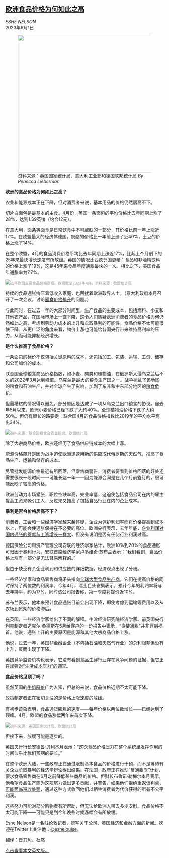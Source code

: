 <!--1685608623000-->
[欧洲食品价格为何如此之高](https://cn.nytimes.com/world/20230601/europe-food-prices-inflation/)
------

<address>ESHE NELSON</address><time pudate="2023-06-01 04:12:49" datetime="2023-06-01 04:12:49">2023年6月1日</time><figure><img src="https://images.weserv.nl/?url=static01.nyt.com/images/2023/05/31/multimedia/c01europe-foodinflation-01/c01europe-foodinflation-master1050.png" width="1050" height="437"><figcaption>资料来源：英国国家统计局、意大利工业部和德国联邦统计局 <cite>By Rebecca Lieberman</cite></figcaption></figure><section><p><b>欧洲的食品价格为何如此之高？</b></p><p>农业和能源成本正在下降，但对消费者来说，基本用品的价格仍然居高不下。</p><p>切片白面包是最基本的主食。4月份，英国一条面包的平均价格比去年同期上涨了28%，达到1.39英镑（约合12元）。</p><p>在意大利，面条等面食是日常饮食中不可或缺的一部分，其价格比前一年上涨近17%。在欧盟最大的经济体德国，奶酪的价格比一年前上涨了近40%，土豆的价格上涨了14%。</p><p>在整个欧盟，4月的食品消费价格平均比去年同期上涨近17%，比起上个月创下的25年来最快增长速度有所放缓。英国的情况比西欧邻国更糟：食品和非酒精饮料的价格上涨了19%，这是45年来食品年度通胀最快的一次。相比之下，美国食品年通胀率为7.7%。</p><p><img src="https://images.weserv.nl/?url=static01.nyt.com/images/2023/05/31/multimedia/c01europe-foodinflation-02/c01europe-foodinflation-02-master1050.png"><small style="color: #999;">去年欧盟主要食品价格涨幅。数据截至2023年4月。资料来源：欧盟统计局</small></p><p>持续的食品通胀挤压着低收入家庭，也困扰着欧洲政界人士。（意大利政府本月召开了一次会议，讨论<a rel="noopener noreferrer" target="_blank" href="https://news.sky.com/story/italy-holds-summit-as-pasta-price-soars-12879115">面食价格飙升</a>的问题。）</p><p>与此同时，在过去一年的大部分时间里，生产食品的主要成本，包括燃料、小麦和其他农产品，在国际市场上一直下降，这令人们质疑欧洲消费者的食品价格为何仍然如此之高。考虑到劳动力成本的上升和牟取暴利的可能性，食品价格不太可能很快下降。从更广泛的角度来看，物价上涨也可能给各国央行带来维持高利率的压力，从而可能抑制经济增长。</p><p><b>是什么推高了食品价格？</b></p><p>一条面包的标价不仅包括关键原料的成本，还包括加工、包装、运输、工资、储存和公司加价的成本。</p><p>联合国全球粮食商品价格指数，如小麦、肉类和植物油，在俄罗斯入侵乌克兰后不久的2022年3月达到峰值。乌克兰是最大的粮食生产国之一。战争扰乱了该地区的粮食和石油生产，并对全球产生了影响，加剧了东非和中东部分地区的<a href="https://www.nytimes.com/2023/01/02/us/politics/russia-ukraine-food-crisis.html">粮食危机</a>。</p><p>但最糟糕的情况得以避免，部分原因是达成了一项从乌克兰出口粮食的协议。自去年5月以来，欧洲小麦价格已经下跌了大约40%。全球植物油价格下跌了大约50%。但仍有很长的路要走：联合国4月的食品价格指数比2019年的平均水平高出34%。</p><p><img src="https://images.weserv.nl/?url=static01.nyt.com/images/2023/05/31/multimedia/c01europe-foodinflation-03/c01europe-foodinflation-03-master1050.png"><small style="color: #999;">资料来源：联合国粮食及农业组织、欧盟统计局</small></p><p>除了大宗商品价格，欧洲还经历了食品供应链成本的大幅上涨。</p><p>能源价格飙升是因为战争迫使欧洲迅速用新的供应取代俄罗斯的天然气，推高了食品生产、运输和储存的成本。</p><p>尽管批发能源价格最近有所回落，但零售商警告，消费者要看到价格回落的好处还需要很长一段时间——可能长达一年——因为能源合同是在几个月前签订的，很可能反映了较高的价格。</p><p>欧洲劳动力市场紧张，职位空缺率高，失业率低，这迫使包括食品公司在内的雇主提高工资来吸引工人，反过来又推高了包括食品行业在内的企业成本。</p><p><b>暴利是否令价格居高不下？</b></p><p>消费者、工会和一些经济学家越来越怀疑，企业为保护利润率而将价格提高到成本以上，可能会使通胀保持在不必要的高位。欧洲央行表示，去年年底，<a href="https://www.nytimes.com/2023/03/31/business/company-profit-inflation-europe.html">企业利润对国内通胀的贡献与工资增长一样大</a>，但没有说明是否有任何行业利润过高。</p><p>德国保险公司和资产管理公司安联的经济学家估计，欧洲10%到20%的食品通胀可归因于暴利行为。安联首席经济学家卢多维奇·苏布兰表示：“我们看到，食品价格上涨有一部分是无法轻易解释的。”</p><p>但由于缺乏有关企业利润和供应链的详细数据，经济观点出现了分歧。</p><p>一些经济学家和食品零售商将矛头指向<a href="https://www.nytimes.com/2023/04/28/business/food-inflation-prices.html">全球大型食品生产商</a>，它们在提高价格的同时保持了两位数的利润率。今年4月，瑞士巨头雀巢表示，预计今年的利润率将与去年持平，约为17%，同时该公司报告称，第一季度将提价近10%。</p><p>苏布兰表示，他本来预计食品通胀目前会出现下降，即使考虑到运输等费用以及从农场到货架的价格滞后。</p><p>在英国，一些经济学家给出了不同的解释。牛津经济研究院经济学家、前英国央行利率制定者迈克尔·桑德斯在5月给客户的一份报告中表示，“贪婪通胀”并非罪魁祸首。他说，通胀上升的主要原因是能源和其他大宗商品价格上涨。</p><p>他说，过去一年，英国非金融企业（不包括石油和天然气行业）的总利润非但没有上升，反而出现了下降。</p><p>英国竞争监管机构也表示，它没有看到食品生鲜行业存在竞争问题的证据，但它正在<a rel="noopener noreferrer" target="_blank" href="https://www.gov.uk/government/news/cma-update-on-action-to-help-contain-cost-of-living-pressures">加强对“生活成本压力”的调查</a>。</p><p><b>食品价格见顶了吗？</b></p><p>虽然英国的<a rel="noopener noreferrer" target="_blank" href="https://www.bbc.co.uk/news/business-65267367">牛奶降价</a>广为人知，但总的来说，食品价格近期不太可能下降。</p><p>政策制定者正在密切关注的是价格上涨速度的放缓。</p><p>有初步迹象表明，食品通货膨胀的速度——每年价格以两位数增长——已经达到了顶峰。4月，欧盟的食品涨幅两年来首次下降。</p><p><img src="https://images.weserv.nl/?url=static01.nyt.com/images/2023/05/31/multimedia/c01europe-foodinflation-04/c01europe-foodinflation-04-master1050.png"><small style="color: #999;">资料来源：英国国家统计局、欧盟统计局</small></p><p>但接下来，放缓可能是逐步的。</p><p>英国央行行长安德鲁·贝利<a href="https://www.nytimes.com/2023/05/11/business/bank-of-england-interest-rates-uk.html">本月表示</a>：“这次食品价格压力在整个系统里发挥作用的时间似乎比我们预期的要长。”</p><p>在整个欧洲大陆，一些政府正在通过限制基本食品的价格进行干预，而不是等待有关企业牟取暴利的经济学辩论得出结果。在法国，政府正在推动“反通胀季”计划，要求食品零售商在6月之前降低某些商品的价格。但财长布鲁诺·勒梅尔本月表示，他希望食品生产商为这项努力做出更多贡献，并警告，如果他们拒绝重返谈判桌，<a rel="noopener noreferrer" target="_blank" href="https://www.reuters.com/markets/europe/france-could-tax-food-industry-over-high-prices-finance-minister-2023-05-11/" title="Link: https://www.reuters.com/markets/europe/france-could-tax-food-industry-over-high-prices-finance-minister-2023-05-11/">可能面临税收处罚</a>，通过这种方式收回他们以牺牲消费者为代价获得的所有不公平利润。</p><p>这些努力可能对部分购物者有所帮助，但无法给欧洲人带去多少安慰。食品价格不太可能下降——可能只是到今年晚些时候涨幅会有所放缓。</p></section><footer><p>Eshe Nelson是一名驻伦敦记者，撰写关于公司、英国经济和金融方面的新闻。欢迎在Twitter上关注他：<a rel="nofollow" target="_blank" href="https://twitter.com/eshelouise">@eshelouise</a>。</p><p>翻译：晋其角、杜然</p><p><a rel="nofollow" target="_blank" href="https://www.nytimes.com/2023/05/30/business/europe-food-prices-inflation.html">点击查看本文英文版。</a></p></footer>

